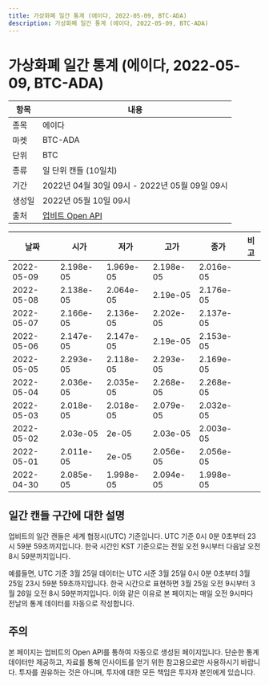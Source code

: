 ```yaml
---
title: 가상화폐 일간 통계 (에이다, 2022-05-09, BTC-ADA)
description: 가상화폐 일간 통계 (에이다, 2022-05-09, BTC-ADA)
---
```



가상화폐 일간 통계 (에이다, 2022-05-09, BTC-ADA)
===

|항목|내용|
|--|--|
|종목|에이다|
|마켓|BTC-ADA|
|단위|BTC|
|종류|일 단위 캔들 (10일치)|
|기간|2022년 04월 30일 09시 - 2022년 05월 09일 09시|
|생성일|2022년 05월 10일 09시|
|출처|[업비트 Open API](https://docs.upbit.com)|


|날짜|시가|저가|고가|종가|비고|
|--|--|--|--|--|--|
|2022-05-09|2.198e-05|1.969e-05|2.198e-05|2.016e-05|    |
|2022-05-08|2.138e-05|2.064e-05|2.19e-05|2.176e-05|    |
|2022-05-07|2.166e-05|2.136e-05|2.202e-05|2.137e-05|    |
|2022-05-06|2.147e-05|2.147e-05|2.19e-05|2.153e-05|    |
|2022-05-05|2.293e-05|2.118e-05|2.293e-05|2.169e-05|    |
|2022-05-04|2.036e-05|2.035e-05|2.268e-05|2.268e-05|    |
|2022-05-03|2.018e-05|2.018e-05|2.079e-05|2.032e-05|    |
|2022-05-02|2.03e-05|2e-05|2.03e-05|2.003e-05|    |
|2022-05-01|2.011e-05|2e-05|2.056e-05|2.056e-05|    |
|2022-04-30|2.085e-05|1.998e-05|2.094e-05|1.998e-05|    |


일간 캔들 구간에 대한 설명
---


업비트의 일간 캔들은 세계 협정시(UTC) 기준입니다. 
UTC 기준 0시 0분 0초부터 23시 59분 59초까지입니다. 
한국 시간인 KST 기준으로는 전일 오전 9시부터 다음날 오전 8시 59분까지입니다. 


예를들면, UTC 기준 3월 25일 데이터는 UTC 시준 3월 25일 0시 0분 0초부터 3월 25일 23시 59분 59초까지입니다. 
한국 시간으로 표현하면 3월 25일 오전 9시부터 3월 26일 오전 8시 59분까지입니다. 
이와 같은 이유로 본 페이지는 매일 오전 9시마다 전날의 통계 데이터를 자동으로 작성합니다. 


주의
---


본 페이지는 업비트의 Open API를 통하여 자동으로 생성된 페이지입니다. 
단순한 통계 데이터만 제공하고, 자료를 통해 인사이트를 얻기 위한 참고용으로만 사용하시기 바랍니다. 
투자를 권유하는 것은 아니며, 투자에 대한 모든 책임은 투자자 본인에게 있습니다. 
